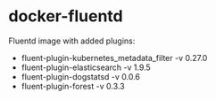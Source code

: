 # docker-fluentd
Fluentd image with added plugins:

* fluent-plugin-kubernetes_metadata_filter -v 0.27.0
* fluent-plugin-elasticsearch -v 1.9.5
* fluent-plugin-dogstatsd -v 0.0.6
* fluent-plugin-forest -v 0.3.3
